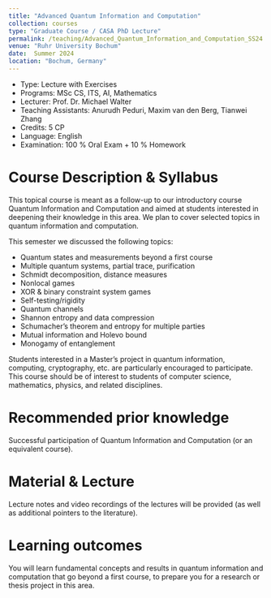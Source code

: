 ```yaml
---
title: "Advanced Quantum Information and Computation"
collection: courses
type: "Graduate Course / CASA PhD Lecture"
permalink: /teaching/Advanced_Quantum_Information_and_Computation_SS24
venue: "Ruhr University Bochum"
date:  Summer 2024
location: "Bochum, Germany"
---
```


* Type: Lecture with Exercises
* Programs: MSc CS, ITS, AI, Mathematics
* Lecturer: Prof. Dr. Michael Walter
* Teaching Assistants: Anurudh Peduri, Maxim van den Berg, Tianwei Zhang
* Credits: 5 CP
* Language: English
* Examination: 100 % Oral Exam + 10 % Homework

Course Description & Syllabus
======

This topical course is meant as a follow-up to our introductory course Quantum Information and Computation and aimed at students interested in deepening their knowledge in this area. We plan to cover selected topics in quantum information and computation.

This semester we discussed the following topics:

* Quantum states and measurements beyond a first course
* Multiple quantum systems, partial trace, purification
* Schmidt decomposition, distance measures
* Nonlocal games
* XOR & binary constraint system games
* Self-testing/rigidity
* Quantum channels
* Shannon entropy and data compression
* Schumacher’s theorem and entropy for multiple parties
* Mutual information and Holevo bound
* Monogamy of entanglement

Students interested in a Master’s project in quantum information, computing, cryptography, etc. are particularly encouraged to participate. This course should be of interest to students of computer science, mathematics, physics, and related disciplines.

Recommended prior knowledge
======

Successful participation of Quantum Information and Computation (or an equivalent course).

Material & Lecture
======

Lecture notes and video recordings of the lectures will be provided (as well as additional pointers to the literature).

Learning outcomes
======

You will learn fundamental concepts and results in quantum information and computation that go beyond a first course, to prepare you for a research or thesis project in this area.
